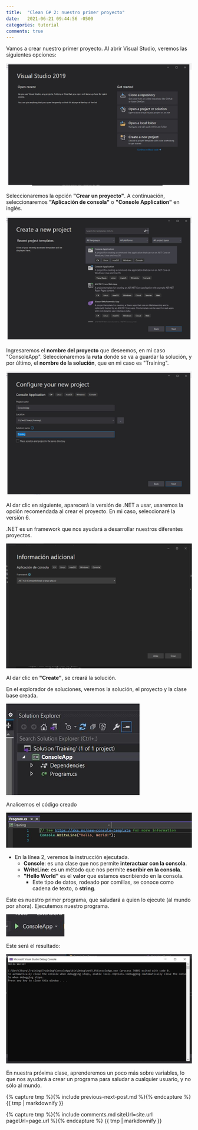 ```yaml
---
title:  "Clean C# 2: nuestro primer proyecto"
date:   2021-06-21 09:44:56 -0500
categories: tutorial
comments: true
---
```


Vamos a crear nuestro primer proyecto.
Al abrir Visual Studio, veremos las siguientes opciones:

![VisualStudioOptions](/assets/images/2_MyFirstProject/1.JPG)

Seleccionaremos la opción **"Crear un proyecto"**.
A continuación, seleccionaremos **"Aplicación de consola"** o **"Console Application"** en inglés.

![ConsoleApplicationSelection](/assets/images/2_MyFirstProject/2.JPG)

Ingresaremos el **nombre del proyecto** que deseemos, en mi caso "ConsoleApp".
Seleccionaremos la **ruta** donde se va a guardar la solución, y por último, el **nombre de la solución**, que en mi caso es "Training".

![SolutionNaming](/assets/images/2_MyFirstProject/3.JPG)

Al dar clic en siguiente, aparecerá la versión de .NET a usar, usaremos la opción recomendada al crear el proyecto. En mi caso, seleccionaré la versión 6.

.NET es un framework que nos ayudará a desarrollar nuestros diferentes proyectos.

![SolutionNaming](/assets/images/2_MyFirstProject/4.JPG)

Al dar clic en **"Create"**, se creará la solución.

En el explorador de soluciones, veremos la solución, el proyecto y la clase base creada.

![SolutionNaming](/assets/images/2_MyFirstProject/5.JPG)

Analicemos el código creado

![SolutionNaming](/assets/images/2_MyFirstProject/6.JPG)

- En la línea 2, veremos la instrucción ejecutada.
    - **Console**: es una clase que nos permite **interactuar con la consola**.
    - **WriteLine**: es un método que nos permite **escribir en la consola**.
    - **"Hello World"** es el **valor** que estamos escribiendo en la consola.
        - Este tipo de datos, rodeado por comillas, se conoce como cadena de texto, o **string**.

Este es nuestro primer programa, que saludará a quien lo ejecute (al mundo por ahora).
Ejecutemos nuestro programa.

![SolutionNaming](/assets/images/2_MyFirstProject/7.JPG)

Este será el resultado:

![SolutionNaming](/assets/images/2_MyFirstProject/8.JPG)

En nuestra próxima clase, aprenderemos un poco más sobre variables, lo que nos ayudará a crear un programa para saludar a cualquier usuario, y no sólo al mundo.

{% capture tmp %}{% include previous-next-post.md %}{% endcapture %}
{{ tmp | markdownify }}

{% capture tmp %}{% include comments.md siteUrl=site.url pageUrl=page.url %}{% endcapture %}
{{ tmp | markdownify }}